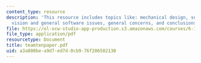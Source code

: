 ```yaml
---
content_type: resource
description: 'This resource includes topics like: mechanical design, sensors and strategy,
  vision and general software issues, general concerns, and conclusions and suggestions.'
file: https://ol-ocw-studio-app-production.s3.amazonaws.com/courses/6-186-mobile-autonomous-systems-laboratory-january-iap-2005/a3a800bea9d7ed7d0cb976f206502130_teamtenpaper.pdf
file_type: application/pdf
resourcetype: Document
title: teamtenpaper.pdf
uid: a3a800be-a9d7-ed7d-0cb9-76f206502130
---
```

